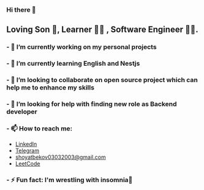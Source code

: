 ### Hi there 👋

## Loving Son 🙂, Learner 👨‍🎓 , Software Engineer 👨‍🔬.

### - 🔭 I’m currently working on my personal projects
### - 🌱 I’m currently learning English and Nestjs
### - 👯 I’m looking to collaborate on open source project which can help me to enhance my skills
### - 🤔 I’m looking for help with finding new role as Backend developer
### - 📫 How to reach me: 
* [LinkedIn](https://www.linkedin.com/in/bek-shoyatbekov-96507a234)
* [Telegram](https://t.me/Bek_Shoyatbekov)
* shoyatbekov03032003@gmail.com
* [LeetCode](https://leetcode.com/bek_dev_/)
###  - ⚡ Fun fact: I'm wrestling with insomnia🙂

